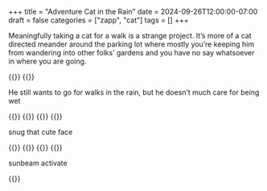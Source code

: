 +++
title = "Adventure Cat in the Rain"
date = 2024-09-26T12:00:00-07:00
draft = false
categories = ["zapp", "cat"]
tags = []
+++

Meaningfully taking a cat for a walk is a strange project. It’s more of a cat directed meander around the parking lot where mostly you’re keeping him from wandering into other folks’ gardens and you have no say whatsoever in where you are going.

{{<imgwebp src="5.png">}}
{{<imgwebp src="6.png">}}

He still wants to go for walks in the rain, but he doesn’t much care for being wet

{{<imgwebp src="1.png">}}
{{<imgwebp src="2.png">}}
{{<imgwebp src="3.png">}}
{{<imgwebp src="4.png">}}

snug that cute face

{{<imgwebp src="7.png">}}
{{<imgwebp src="8.png">}}
{{<imgwebp src="9.png">}}
{{<imgwebp src="10.png">}}

sunbeam activate

{{<imgwebp src="11.png">}}